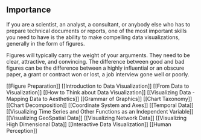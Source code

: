---
---

## Importance

If you are a scientist, an analyst, a consultant, or anybody else who has to prepare technical documents or reports, one of the most important skills you need to have is the ability to make compelling data visualizations, generally in the form of figures.

Figures will typically carry the weight of your arguments. They need to be clear, attractive, and convincing. The difference between good and bad figures can be the difference between a highly influential or an obscure paper, a grant or contract won or lost, a job interview gone well or poorly. 

[[Figure Preparation]]
[[Introduction to Data Visualization]]
[[From Data to Visualization]]
[[How to Think about Data Visualization]]
[[Visualizing Data - Mapping Data to Aesthetics]]
[[Grammar of Graphics]]
[[Chart Taxonomy]]
[[Chart Decomposition]]
[[Coordinate System and Axes]]
[[Temporal Data]]
[[Visualizing Time Series and Other Functions as an Independent Variable]]
[[Visualizing GeoSpatial Data]]
[[Visualizing Network Data]]
[[Visualizing High Dimensional Data]]
[[Interactive Data Visualization]]
[[Human Perception]]



